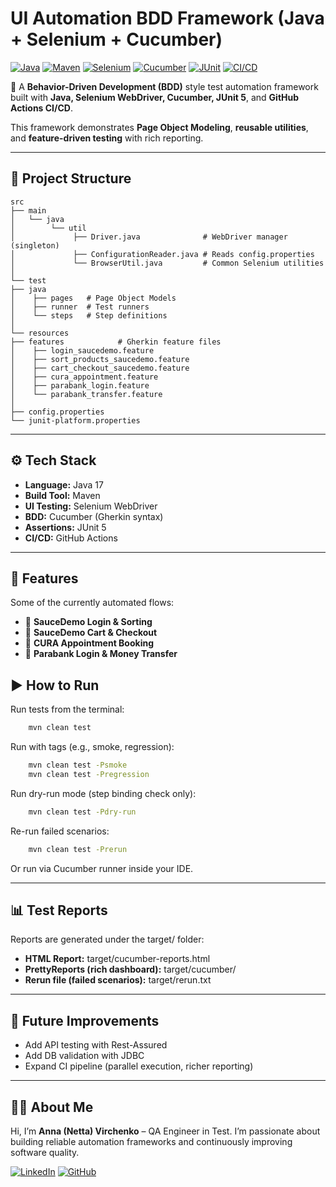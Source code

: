 # UI Automation BDD Framework (Java + Selenium + Cucumber)
[![Java](https://img.shields.io/badge/Java-17-blue.svg)](https://www.oracle.com/java/technologies/javase/jdk17-archive-downloads.html)
[![Maven](https://img.shields.io/badge/Maven-3.9+-brightgreen.svg)](https://maven.apache.org/)
[![Selenium](https://img.shields.io/badge/Selenium-WebDriver-green.svg)](https://www.selenium.dev/)
[![Cucumber](https://img.shields.io/badge/Cucumber-BDD-orange.svg)](https://cucumber.io/)
[![JUnit](https://img.shields.io/badge/JUnit-5-red.svg)](https://junit.org/junit5/)
[![CI/CD](https://img.shields.io/badge/GitHub-Actions-blue.svg)](https://docs.github.com/en/actions)

🚀 A **Behavior-Driven Development (BDD)** style test automation framework built with **Java, Selenium WebDriver, Cucumber, JUnit 5**, and **GitHub Actions CI/CD**.

This framework demonstrates **Page Object Modeling**, **reusable utilities**, and **feature-driven testing** with rich reporting.

---

## 📂 Project Structure
```
src
├── main
│   └── java
│        └── util
│             ├── Driver.java              # WebDriver manager (singleton)
│             ├── ConfigurationReader.java # Reads config.properties
│             └── BrowserUtil.java         # Common Selenium utilities
│
└── test
├── java
│    ├── pages   # Page Object Models
│    ├── runner  # Test runners
│    └── steps   # Step definitions
│
└── resources
├── features            # Gherkin feature files
│    ├── login_saucedemo.feature
│    ├── sort_products_saucedemo.feature
│    ├── cart_checkout_saucedemo.feature
│    ├── cura_appointment.feature
│    ├── parabank_login.feature
│    └── parabank_transfer.feature
│
├── config.properties
└── junit-platform.properties
```
---

## ⚙️ Tech Stack
- **Language:** Java 17
- **Build Tool:** Maven
- **UI Testing:** Selenium WebDriver
- **BDD:** Cucumber (Gherkin syntax)
- **Assertions:** JUnit 5
- **CI/CD:** GitHub Actions

---

## 📝 Features
Some of the currently automated flows:
- 🔐 **SauceDemo Login & Sorting**
- 🛒 **SauceDemo Cart & Checkout**
- 🏥 **CURA Appointment Booking**
- 🏦 **Parabank Login & Money Transfer**


## ▶️ How to Run

Run tests from the terminal:
```bash 
    mvn clean test
```
Run with tags (e.g., smoke, regression):
```bash
    mvn clean test -Psmoke
    mvn clean test -Pregression
```
Run dry-run mode (step binding check only):
```bash
    mvn clean test -Pdry-run
```
Re-run failed scenarios:
```bash
    mvn clean test -Prerun
```
Or run via Cucumber runner inside your IDE.

---
## 📊 Test Reports

Reports are generated under the target/ folder:
- **HTML Report:** target/cucumber-reports.html
- **PrettyReports (rich dashboard):** target/cucumber/
- **Rerun file (failed scenarios):** target/rerun.txt

---

## 📌 Future Improvements

- Add API testing with Rest-Assured
- Add DB validation with JDBC
- Expand CI pipeline (parallel execution, richer reporting)

---

## 👩‍💻 About Me

Hi, I’m **Anna (Netta) Virchenko** – QA Engineer in Test.
I’m passionate about building reliable automation frameworks and continuously improving software quality.

[![LinkedIn](https://img.shields.io/badge/LinkedIn-Profile-blue)](https://www.linkedin.com/in/anna-virchenko-work)
[![GitHub](https://img.shields.io/badge/GitHub-Profile-black)](https://github.com/annavirchenkowork-coder)


